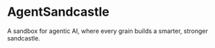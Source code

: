 # AgentSandcastle
A sandbox for agentic AI, where every grain builds a smarter, stronger sandcastle.
